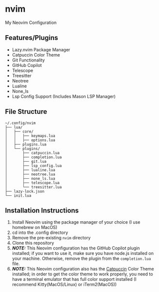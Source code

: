 # nvim
My Neovim Configuration

## Features/Plugins
- Lazy.nvim Package Manager
- Catpuccin Color Theme
- Git Functionality
- GitHub Copilot
- Telescope
- Treesitter
- Neotree
- Lualine
- None_ls
- Lsp Config Support (Includes Mason LSP Manager)

## File Structure
```
~/.config/nvim
├── lua/
│   ├── core/
│   │   ├── keymaps.lua
│   │   ├── options.lua
│   ├── plugins.lua
│   └── plugins/
│       ├── catpuccin.lua
│       ├── completion.lua
│       ├── git.lua
│       ├── lsp_config.lua
│       ├── lualine.lua
│       ├── neotree.lua
│       ├── none_ls.lua
│       ├── telescope.lua
│       └── treesitter.lua
├── lazy-lock.json
└── init.lua
```

## Installation Instructions
1. Install Neovim using the package manager of your choice (I use homebrew on MacOS)
2. cd into the .config directory
3. Remove the pre-existing `nvim` directory
4. Clone this repository
5. ***NOTE:*** This Neovim configuration has the GitHub Copilot plugin installed; if you want to use it, make sure you have node.js installed on your machine. Otherwise, remove the plugin from the `completion.lua` file.
6. ***NOTE:*** This Neovim configuration also has the [Catpuccin](https://github.com/catppuccin/catppuccin) Color Theme installed; in order to get the color theme to work properly, you need to have a terminal emulator that has full color support installed (I recommend Kitty(MacOS/Linux) or iTerm2(MacOS))
